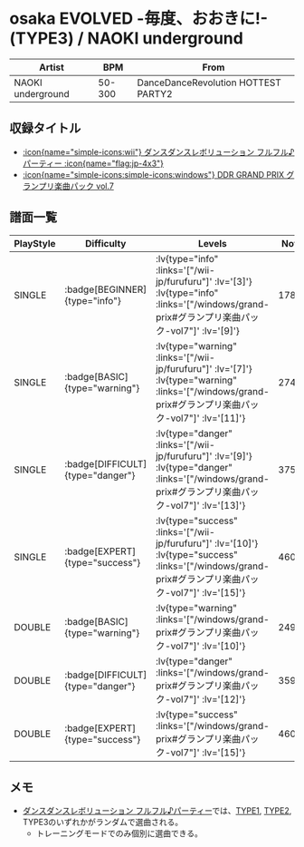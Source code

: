 # osaka EVOLVED -毎度、おおきに!- (TYPE3) / NAOKI underground

|Artist|BPM|From|
|------|---|----|
|NAOKI underground|50-300|DanceDanceRevolution HOTTEST PARTY2|

## 収録タイトル

- [ :icon{name="simple-icons:wii"} ダンスダンスレボリューション フルフル♪パーティー :icon{name="flag:jp-4x3"} ](/wii-jp/furufuru)
- [ :icon{name="simple-icons:simple-icons:windows"} DDR GRAND PRIX グランプリ楽曲パック vol.7](/windows/grand-prix#グランプリ楽曲パック-vol7)

## 譜面一覧

|PlayStyle|Difficulty|Levels|Notes|Movie|
|---------|----------|------|-----|-----|
|SINGLE| :badge[BEGINNER]{type="info"} | :lv{type="info" :links='["/wii-jp/furufuru"]' :lv='[3]'}  :lv{type="info" :links='["/windows/grand-prix#グランプリ楽曲パック-vol7"]' :lv='[9]'} |178/17||
|SINGLE| :badge[BASIC]{type="warning"} | :lv{type="warning" :links='["/wii-jp/furufuru"]' :lv='[7]'}  :lv{type="warning" :links='["/windows/grand-prix#グランプリ楽曲パック-vol7"]' :lv='[11]'} |274/25||
|SINGLE| :badge[DIFFICULT]{type="danger"} | :lv{type="danger" :links='["/wii-jp/furufuru"]' :lv='[9]'}  :lv{type="danger" :links='["/windows/grand-prix#グランプリ楽曲パック-vol7"]' :lv='[13]'} |375/24||
|SINGLE| :badge[EXPERT]{type="success"} | :lv{type="success" :links='["/wii-jp/furufuru"]' :lv='[10]'}  :lv{type="success" :links='["/windows/grand-prix#グランプリ楽曲パック-vol7"]' :lv='[15]'} |460/79||
|DOUBLE| :badge[BASIC]{type="warning"} | :lv{type="warning" :links='["/windows/grand-prix#グランプリ楽曲パック-vol7"]' :lv='[10]'} |249/30||
|DOUBLE| :badge[DIFFICULT]{type="danger"} | :lv{type="danger" :links='["/windows/grand-prix#グランプリ楽曲パック-vol7"]' :lv='[12]'} |359/30||
|DOUBLE| :badge[EXPERT]{type="success"} | :lv{type="success" :links='["/windows/grand-prix#グランプリ楽曲パック-vol7"]' :lv='[15]'} |460/47||

## メモ

- [ダンスダンスレボリューション フルフル♪パーティー](/wii-jp/furufuru)では、[TYPE1](/wii-jp/furufuru/osaka-evolved-type1), [TYPE2](/wii-jp/furufuru/osaka-evolved-type2), TYPE3のいずれかがランダムで選曲される。
  - トレーニングモードでのみ個別に選曲できる。
